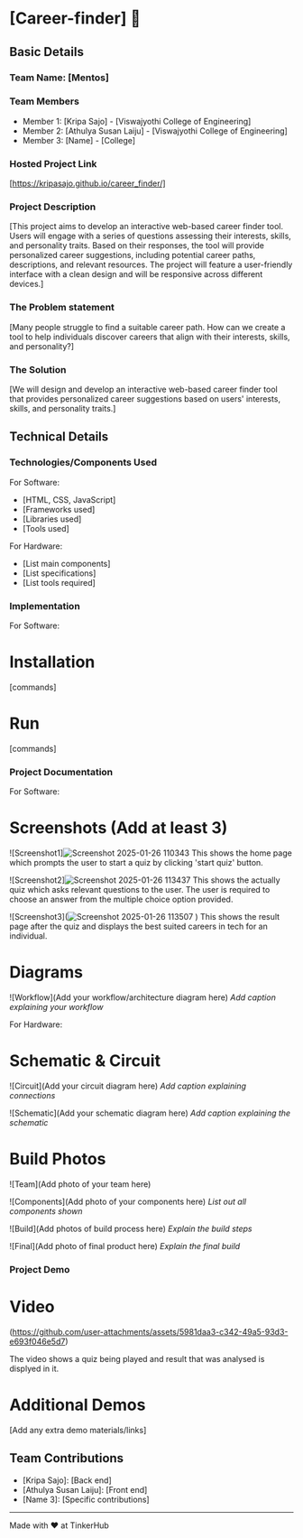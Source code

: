 # [Career-finder] 🎯


## Basic Details
### Team Name: [Mentos]


### Team Members
- Member 1: [Kripa Sajo] - [Viswajyothi College of Engineering]
- Member 2: [Athulya Susan Laiju] - [Viswajyothi College of Engineering]
- Member 3: [Name] - [College]

### Hosted Project Link
[https://kripasajo.github.io/career_finder/]

### Project Description
[This project aims to develop an interactive web-based career finder tool. Users will engage with a series of questions assessing their interests, skills, and personality traits. Based on their responses, the tool will provide personalized career suggestions, including potential career paths, descriptions, and relevant resources. The project will feature a user-friendly interface with a clean design and will be responsive across different devices.]

### The Problem statement
[Many people struggle to find a suitable career path. How can we create a tool to help individuals discover careers that align with their interests, skills, and personality?]

### The Solution
[We will design and develop an interactive web-based career finder tool that provides personalized career suggestions based on users' interests, skills, and personality traits.]

## Technical Details
### Technologies/Components Used
For Software:
- [HTML, CSS, JavaScript]
- [Frameworks used]
- [Libraries used]
- [Tools used]

For Hardware:
- [List main components]
- [List specifications]
- [List tools required]

### Implementation
For Software:
# Installation
[commands]

# Run
[commands]

### Project Documentation
For Software:

# Screenshots (Add at least 3)
![Screenshot1]![Screenshot 2025-01-26 110343](https://github.com/user-attachments/assets/3bc2c2ee-8866-4b8a-b19a-81a7dac9622e)
This shows the home page which prompts the user to start a quiz by clicking 'start quiz' button.


![Screenshot2]![Screenshot 2025-01-26 113437](https://github.com/user-attachments/assets/d1005d93-eb44-42f6-9828-6aafe03c1db4)
This shows the actually quiz which asks relevant questions to the user. The user is required to choose an answer from the multiple choice option provided.

![Screenshot3](![Screenshot 2025-01-26 113507](https://github.com/user-attachments/assets/eb8d7f4b-6d38-4812-b15f-6df721c6dc88)
)
This shows the result page after the quiz and displays the best suited careers in tech for an individual.

# Diagrams
![Workflow](Add your workflow/architecture diagram here)
*Add caption explaining your workflow*

For Hardware:

# Schematic & Circuit
![Circuit](Add your circuit diagram here)
*Add caption explaining connections*

![Schematic](Add your schematic diagram here)
*Add caption explaining the schematic*

# Build Photos
![Team](Add photo of your team here)


![Components](Add photo of your components here)
*List out all components shown*

![Build](Add photos of build process here)
*Explain the build steps*

![Final](Add photo of final product here)
*Explain the final build*

### Project Demo
# Video
(https://github.com/user-attachments/assets/5981daa3-c342-49a5-93d3-e693f046e5d7)

 
The video shows a quiz being played and result that was analysed is displyed in it.

# Additional Demos
[Add any extra demo materials/links]

## Team Contributions
- [Kripa Sajo]: [Back end]
- [Athulya Susan Laiju]: [Front end]
- [Name 3]: [Specific contributions]

---
Made with ❤️ at TinkerHub
